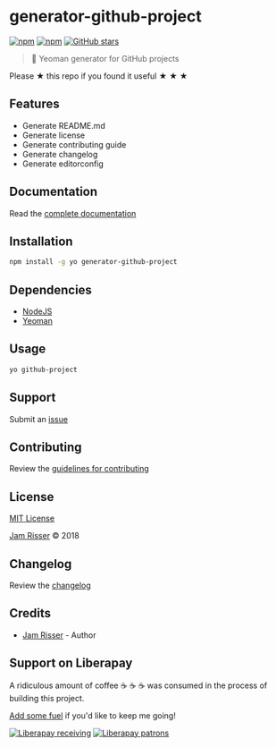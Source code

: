 # generator-github-project

[![npm](https://img.shields.io/npm/v/generator-github-project.svg?style=flat-square)](https://www.npmjs.com/package/generator-github-project)
[![npm](https://img.shields.io/npm/dt/generator-github-project.svg?style=flat-square)]( [![npm](https://img.shields.io/npm/v/npm.svg?style=flat-square)](https://www.npmjs.com/package/generator-github-project))
[![GitHub stars](https://img.shields.io/github/stars/codejamninja/generator-github-project.svg?style=social&label=Stars)](https://github.com/codejamninja/generator-github-project)

> 🎩 Yeoman generator for GitHub projects

Please ★ this repo if you found it useful ★ ★ ★


## Features

* Generate README.md
* Generate license
* Generate contributing guide
* Generate changelog
* Generate editorconfig


## Documentation

Read the [complete documentation](https://generator-github-project.codejam.ninja)


## Installation

```sh
npm install -g yo generator-github-project
```


## Dependencies

* [NodeJS](https://nodejs.org)
* [Yeoman](http://yeoman.io)


## Usage

```sh
yo github-project
```


## Support

Submit an [issue](https://github.com/codejamninja/generator-github-project/issues/new)


## Contributing

Review the [guidelines for contributing](https://github.com/codejamninja/generator-github-project/blob/master/CONTRIBUTING.md)


## License

[MIT License](https://github.com/codejamninja/generator-github-project/blob/master/LICENSE)

[Jam Risser](https://codejam.ninja) © 2018


## Changelog

Review the [changelog](https://github.com/codejamninja/generator-github-project/blob/master/CHANGELOG.md)


## Credits

* [Jam Risser](https://codejam.ninja) - Author


## Support on Liberapay

A ridiculous amount of coffee ☕ ☕ ☕ was consumed in the process of building this project.

[Add some fuel](https://liberapay.com/codejamninja/donate) if you'd like to keep me going!

[![Liberapay receiving](https://img.shields.io/liberapay/receives/codejamninja.svg?style=flat-square)](https://liberapay.com/codejamninja/donate)
[![Liberapay patrons](https://img.shields.io/liberapay/patrons/codejamninja.svg?style=flat-square)](https://liberapay.com/codejamninja/donate)
